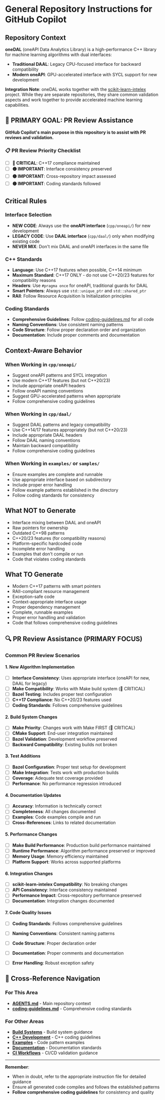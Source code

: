 # General Repository Instructions for GitHub Copilot

## Repository Context

**oneDAL** (oneAPI Data Analytics Library) is a high-performance C++ library for machine learning algorithms with dual interfaces:

- **Traditional DAAL**: Legacy CPU-focused interface for backward compatibility
- **Modern oneAPI**: GPU-accelerated interface with SYCL support for new development

**Integration Note**: oneDAL works together with the [scikit-learn-intelex](https://github.com/intel/scikit-learn-intelex) project. While they are separate repositories, they share common validation aspects and work together to provide accelerated machine learning capabilities.

## 🎯 **PRIMARY GOAL: PR Review Assistance**

**GitHub Copilot's main purpose in this repository is to assist with PR reviews and validation.**

### 📋 **PR Review Priority Checklist**
- [ ] **🔴 CRITICAL**: C++17 compliance maintained
- [ ] **🟡 IMPORTANT**: Interface consistency preserved
- [ ] **🟡 IMPORTANT**: Cross-repository impact assessed
- [ ] **🟡 IMPORTANT**: Coding standards followed

## Critical Rules

### Interface Selection
- **NEW CODE**: Always use the **oneAPI interface** (`cpp/oneapi/`) for new development
- **LEGACY CODE**: Use **DAAL interface** (`cpp/daal/`) only when modifying existing code
- **NEVER MIX**: Don't mix DAAL and oneAPI interfaces in the same file

### C++ Standards
- **Language**: Use C++17 features when possible, C++14 minimum
- **Maximum Standard**: C++17 ONLY - do not use C++20/23 features for compatibility reasons
- **Headers**: Use `#pragma once` for oneAPI, traditional guards for DAAL
- **Smart Pointers**: Always use `std::unique_ptr` and `std::shared_ptr`
- **RAII**: Follow Resource Acquisition Is Initialization principles

### Coding Standards
- **Comprehensive Guidelines**: Follow [coding-guidelines.md](coding-guidelines.md) for all code
- **Naming Conventions**: Use consistent naming patterns
- **Code Structure**: Follow proper declaration order and organization
- **Documentation**: Include proper comments and documentation

## Context-Aware Behavior

### When Working in `cpp/oneapi/`
- Suggest oneAPI patterns and SYCL integration
- Use modern C++17 features (but not C++20/23)
- Include appropriate oneAPI headers
- Follow oneAPI naming conventions
- Suggest GPU-accelerated patterns when appropriate
- Follow comprehensive coding guidelines

### When Working in `cpp/daal/`
- Suggest DAAL patterns and legacy compatibility
- Use C++14/17 features appropriately (but not C++20/23)
- Include appropriate DAAL headers
- Follow DAAL naming conventions
- Maintain backward compatibility
- Follow comprehensive coding guidelines


### When Working in `examples/` or `samples/`
- Ensure examples are complete and runnable
- Use appropriate interface based on subdirectory
- Include proper error handling
- Follow example patterns established in the directory
- Follow coding standards for consistency

## What NOT to Generate

- Interface mixing between DAAL and oneAPI
- Raw pointers for ownership
- Outdated C++98 patterns
- C++20/23 features (for compatibility reasons)
- Platform-specific hardcoded code
- Incomplete error handling
- Examples that don't compile or run
- Code that violates coding standards

## What TO Generate

- Modern C++17 patterns with smart pointers
- RAII-compliant resource management
- Exception-safe code
- Context-appropriate interface usage
- Proper dependency management
- Complete, runnable examples
- Proper error handling and validation
- Code that follows comprehensive coding guidelines

## 🔍 **PR Review Assistance (PRIMARY FOCUS)**

### Common PR Review Scenarios

#### **1. New Algorithm Implementation**
- [ ] **Interface Consistency**: Uses appropriate interface (oneAPI for new, DAAL for legacy)
- [ ] **Make Compatibility**: Works with Make build system (🔴 CRITICAL)
- [ ] **Bazel Testing**: Includes proper test configuration
- [ ] **C++17 Compliance**: No C++20/23 features used
- [ ] **Coding Standards**: Follows comprehensive guidelines

#### **2. Build System Changes**
- [ ] **Make Priority**: Changes work with Make FIRST (🔴 CRITICAL)
- [ ] **CMake Support**: End-user integration maintained
- [ ] **Bazel Validation**: Development workflow preserved
- [ ] **Backward Compatibility**: Existing builds not broken

#### **3. Test Additions**
- [ ] **Bazel Configuration**: Proper test setup for development
- [ ] **Make Integration**: Tests work with production builds
- [ ] **Coverage**: Adequate test coverage provided
- [ ] **Performance**: No performance regression introduced

#### **4. Documentation Updates**
- [ ] **Accuracy**: Information is technically correct
- [ ] **Completeness**: All changes documented
- [ ] **Examples**: Code examples compile and run
- [ ] **Cross-References**: Links to related documentation

#### **5. Performance Changes**
- [ ] **Make Build Performance**: Production build performance maintained
- [ ] **Runtime Performance**: Algorithm performance preserved or improved
- [ ] **Memory Usage**: Memory efficiency maintained
- [ ] **Platform Support**: Works across supported platforms

#### **6. Integration Changes**
- [ ] **scikit-learn-intelex Compatibility**: No breaking changes
- [ ] **API Consistency**: Interface consistency maintained
- [ ] **Performance Impact**: Cross-repository performance preserved
- [ ] **Documentation**: Integration changes documented

#### **7. Code Quality Issues**
- [ ] **Coding Standards**: Follows comprehensive guidelines
- [ ] **Naming Conventions**: Consistent naming patterns
- [ ] **Code Structure**: Proper declaration order
- [ ] **Documentation**: Proper comments and documentation
- [ ] **Error Handling**: Robust exception safety


## 🔄 **Cross-Reference Navigation**

### For This Area
- **[AGENTS.md](../../AGENTS.md)** - Main repository context
- **[coding-guidelines.md](coding-guidelines.md)** - Comprehensive coding standards

### For Other Areas
- **[Build Systems](build-systems.md)** - Build system guidance
- **[C++ Development](cpp.md)** - C++ coding guidelines
- **[Examples](examples.md)** - Code pattern examples
- **[Documentation](documentation.md)** - Documentation standards
- **[CI Workflows](ci-workflows.md)** - CI/CD validation guidance

---

**Remember**: 
- When in doubt, refer to the appropriate instruction file for detailed guidance
- Ensure all generated code compiles and follows the established patterns
- **Follow comprehensive coding guidelines** for consistency and quality
